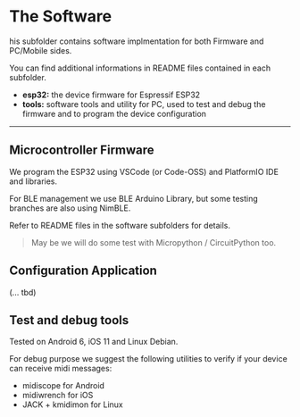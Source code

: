 # The Software

his subfolder contains software implmentation for both Firmware and PC/Mobile sides.

You can find additional informations in README files contained in each subfolder.

* **esp32:**  the device firmware for Espressif ESP32 
* **tools:**  software tools and utility for PC, used to test and debug the firmware and to program the device configuration



----

## Microcontroller Firmware
We program the ESP32 using VSCode (or Code-OSS) and PlatformIO IDE and libraries. 

For BLE management we use BLE Arduino Library, but some testing branches are also using NimBLE.

Refer to README files in the software subfolders for details.


> May be we will do some test with Micropython / CircuitPython too.




## Configuration Application
(... tbd)


## Test and debug tools

Tested on Android 6, iOS 11 and Linux Debian.

For debug purpose we suggest the following utilities to verify if your device can receive midi messages:

* midiscope for Android
* midiwrench for iOS
* JACK  + kmidimon  for Linux
